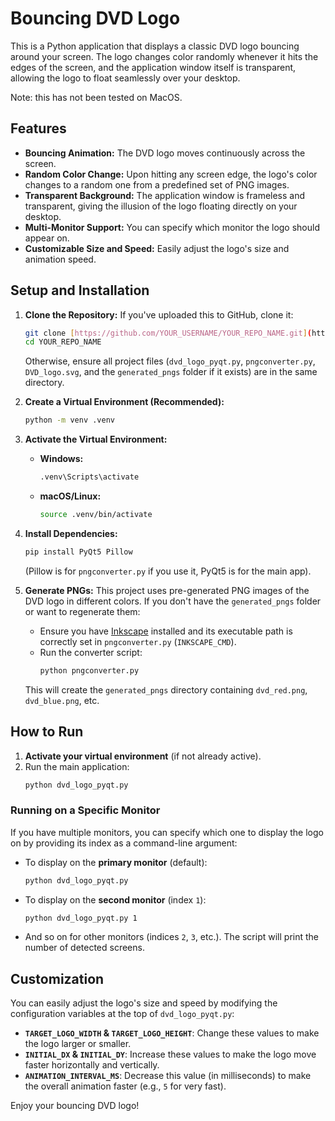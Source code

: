 # Bouncing DVD Logo

This is a Python application that displays a classic DVD logo bouncing around your screen. The logo changes color randomly whenever it hits the edges of the screen, and the application window itself is transparent, allowing the logo to float seamlessly over your desktop.

Note: this has not been tested on MacOS.

## Features

* **Bouncing Animation:** The DVD logo moves continuously across the screen.
* **Random Color Change:** Upon hitting any screen edge, the logo's color changes to a random one from a predefined set of PNG images.
* **Transparent Background:** The application window is frameless and transparent, giving the illusion of the logo floating directly on your desktop.
* **Multi-Monitor Support:** You can specify which monitor the logo should appear on.
* **Customizable Size and Speed:** Easily adjust the logo's size and animation speed.

## Setup and Installation

1.  **Clone the Repository:**
    If you've uploaded this to GitHub, clone it:
    ```bash
    git clone [https://github.com/YOUR_USERNAME/YOUR_REPO_NAME.git](https://github.com/YOUR_USERNAME/YOUR_REPO_NAME.git)
    cd YOUR_REPO_NAME
    ```
    Otherwise, ensure all project files (`dvd_logo_pyqt.py`, `pngconverter.py`, `DVD_logo.svg`, and the `generated_pngs` folder if it exists) are in the same directory.

2.  **Create a Virtual Environment (Recommended):**
    ```bash
    python -m venv .venv
    ```

3.  **Activate the Virtual Environment:**
    * **Windows:**
        ```bash
        .venv\Scripts\activate
        ```
    * **macOS/Linux:**
        ```bash
        source .venv/bin/activate
        ```

4.  **Install Dependencies:**
    ```bash
    pip install PyQt5 Pillow
    ```
    (Pillow is for `pngconverter.py` if you use it, PyQt5 is for the main app).

5.  **Generate PNGs:**
    This project uses pre-generated PNG images of the DVD logo in different colors. If you don't have the `generated_pngs` folder or want to regenerate them:
    * Ensure you have [Inkscape](https://inkscape.org/) installed and its executable path is correctly set in `pngconverter.py` (`INKSCAPE_CMD`).
    * Run the converter script:
        ```bash
        python pngconverter.py
        ```
    This will create the `generated_pngs` directory containing `dvd_red.png`, `dvd_blue.png`, etc.

## How to Run

1.  **Activate your virtual environment** (if not already active).
2.  Run the main application:
    ```bash
    python dvd_logo_pyqt.py
    ```

### Running on a Specific Monitor

If you have multiple monitors, you can specify which one to display the logo on by providing its index as a command-line argument:

* To display on the **primary monitor** (default):
    ```bash
    python dvd_logo_pyqt.py
    ```
* To display on the **second monitor** (index `1`):
    ```bash
    python dvd_logo_pyqt.py 1
    ```
* And so on for other monitors (indices `2`, `3`, etc.). The script will print the number of detected screens.

## Customization

You can easily adjust the logo's size and speed by modifying the configuration variables at the top of `dvd_logo_pyqt.py`:

* **`TARGET_LOGO_WIDTH` & `TARGET_LOGO_HEIGHT`**: Change these values to make the logo larger or smaller.
* **`INITIAL_DX` & `INITIAL_DY`**: Increase these values to make the logo move faster horizontally and vertically.
* **`ANIMATION_INTERVAL_MS`**: Decrease this value (in milliseconds) to make the overall animation faster (e.g., `5` for very fast).

Enjoy your bouncing DVD logo!
